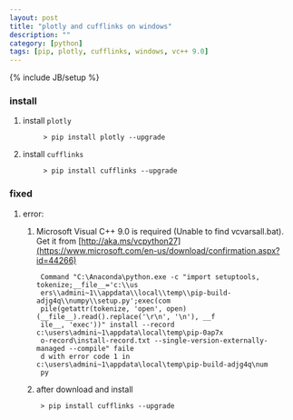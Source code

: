 ```yaml
---
layout: post
title: "plotly and cufflinks on windows"
description: ""
category: [python]
tags: [pip, plotly, cufflinks, windows, vc++ 9.0]
---
```

{% include JB/setup %}


### install

1. install `plotly`

			> pip install plotly --upgrade

1. install `cufflinks`

			> pip install cufflinks --upgrade

### fixed

1. error: 

	1. Microsoft Visual C++ 9.0 is required (Unable to find vcvarsall.bat). Get it from [http://aka.ms/vcpython27](https://www.microsoft.com/en-us/download/confirmation.aspx?id=44266)

			Command "C:\Anaconda\python.exe -c "import setuptools, tokenize;__file__='c:\\us
			ers\\admini~1\\appdata\\local\\temp\\pip-build-adjg4q\\numpy\\setup.py';exec(com
			pile(getattr(tokenize, 'open', open)(__file__).read().replace('\r\n', '\n'), __f
			ile__, 'exec'))" install --record c:\users\admini~1\appdata\local\temp\pip-0ap7x
			o-record\install-record.txt --single-version-externally-managed --compile" faile
			d with error code 1 in c:\users\admini~1\appdata\local\temp\pip-build-adjg4q\num
			py

	1. after download and install

			> pip install cufflinks --upgrade
